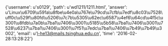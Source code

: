 {'username': u's0129', 'path': u'wd1211/1211.html', 'answer': u'Linux\u6709\u591a\u8fbe\u4e0a\u767e\u79cd\u7cfb\u7edf\u8c03\u7528\uff0c\u529f\u80fd\u5206\u7c7b\u5305\u62ec\u6587\u4ef6\u64cd\u4f5c\u3001\u8fdb\u7a0b\u7ba1\u7406\u3001\u5185\u5b58\u7ba1\u7406\u3001\u7528\u6237\u7ba1\u7406\u3001\u7f51\u7edc\u7ba1\u7406\u7b49\u7b49\u3002', 'email': u'l-he13@mails.tsinghua.edu.cn', 'time': '2016-02-28:13:28:22'}